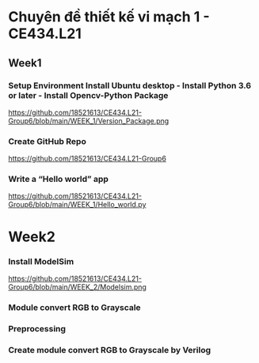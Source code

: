 # Chuyên đề thiết kế vi mạch 1 - CE434.L21
## Week1
### Setup Environment Install Ubuntu desktop - Install Python 3.6 or later - Install Opencv-Python Package
https://github.com/18521613/CE434.L21-Group6/blob/main/WEEK_1/Version_Package.png
### Create GitHub Repo
https://github.com/18521613/CE434.L21-Group6
### Write a “Hello world” app 
https://github.com/18521613/CE434.L21-Group6/blob/main/WEEK_1/Hello_world.py
# Week2
### Install ModelSim
https://github.com/18521613/CE434.L21-Group6/blob/main/WEEK_2/Modelsim.png
### Module convert RGB to Grayscale
### Preprocessing
### Create module convert RGB to Grayscale by Verilog
